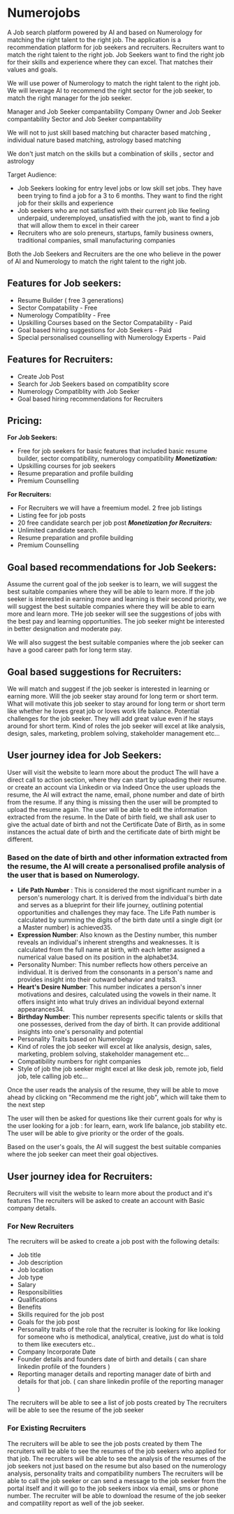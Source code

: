 # Numerojobs

A Job search platform powered by AI and based on Numerology for matching the right talent to the right job.
The application is a recommendation platform for job seekers and recruiters.
Recruiters want to match the right talent to the right job.
Job Seekers want to find the right job for their skills and experience where they can excel. That matches their values and goals.

We will use power of  Numerology to match the right talent to the right job. We will leverage AI to recommend the right sector for the job seeker, to match the right manager for the job seeker. 

Manager and Job Seeker compantability
Company Owner and Job Seeker compantability
Sector and Job Seeker compantability

We will not to just skill based matching but character based matching , individual nature based matching, astrology based matching

We don't just match on the skills but a combination of skills , sector and astrology

Target Audience:
- Job Seekers looking for entry level jobs or low skill set jobs. They have been trying to find a job for a 3 to 6 months. They want to find the right job for their skills and experience
- Job seekers who are not satisfied with their current job like feeling underpaid, underemployed, unsatisfied with the job, want to find a job that will allow them to excel in their career
- Recruiters who are solo preneurs, startups, family business owners, traditional companies, small manufacturing companies

Both the Job Seekers and Recruiters are the one who believe in the power of AI and Numerology to match the right talent to the right job.

## Features for Job seekers:
 - Resume Builder ( free 3 generations)
 - Sector Compatability - Free
 - Numerology Compatiblity - Free
 - Upskilling Courses based on the  Sector Compatability - Paid
 - Goal based hiring suggestions for Job Seekers - Paid
 - Special personalised counselling with Numerology Experts - Paid 


## Features for Recruiters:
 - Create Job Post
 - Search for Job Seekers based on compatiblity score
 - Numerology Compatiblity with Job Seeker
 - Goal based hiring recommendations for Recruiters


## Pricing:
**For Job Seekers:**
- Free for job seekers for basic features that included basic resume builder, sector compatibility, numerology compatibility
***Monetization:***
- Upskilling courses for job seekers
- Resume preparation and profile building
- Premium Counselling


**For Recruiters:**
- For Recruiters we will have a freemium model. 2 free job listings 
- Listing fee for job posts
- 20 free candidate search per job post
***Monetization for Recruiters:*** 
- Unlimited candidate search.
- Resume preparation and profile building
- Premium Counselling


## Goal based recommendations for Job Seekers: 
Assume the current goal of the job seeker is to learn, we will suggest the best suitable companies where they will be able to learn more. If the job seeker is interested in earning more and learning is their second priority, we will suggest the best suitable companies where they will be able to earn more and learn more. THe job seeker will see the suggestions of jobs with the best pay and learning opportunities. The job seeker might be interested in better designation and moderate pay.

We will also suggest the best suitable companies where the job seeker can have a good career path for long term stay. 

## Goal based suggestions for Recruiters:
We will match and suggest if the job seeker is interested in learning or earning more. 
Will the job seeker stay around for long term or short term.
What will motivate this job seeker to stay around for long term or short term like whether he loves great job or loves work life balance.
Potential challenges for the job seeker. 
They will add great value even if he stays around for short term.
Kind of roles the job seeker will excel at like analysis, design, sales, marketing, problem solving, stakeholder management etc...



## User journey idea for Job Seekers:

User will visit the website to learn more about the product
The will have a direct call to action section, where they can start by uploading their resume. or create an account via Linkedin or via Indeed
Once the user uploads the resume, the AI will extract the name, email, phone number and date of birth from the resume.
If any thing is missing then the user will be prompted to upload the resume again.
The user will be able to edit the information extracted from the resume.
In the Date of birth field, we shall ask user to give the actual date of birth and not the Certificate Date of Birth, as in some instances the actual date of birth and the certificate date of birth might be different.

### Based on the date of birth and other information extracted from the resume, the AI will create a personalised profile analysis of the user that is based on Numerology.
- **Life Path Number** : This is considered the most significant number in a person's numerology chart. It is derived from the individual's birth date and serves as a blueprint for their life journey, outlining potential opportunities and challenges they may face. The Life Path number is calculated by summing the digits of the birth date until a single digit (or a Master number) is achieved35.
- **Expression Number**: Also known as the Destiny number, this number reveals an individual's inherent strengths and weaknesses. It is calculated from the full name at birth, with each letter assigned a numerical value based on its position in the alphabet34.
- Personality Number: This number reflects how others perceive an individual. It is derived from the consonants in a person's name and provides insight into their outward behavior and traits3.
- **Heart's Desire Number**: This number indicates a person's inner motivations and desires, calculated using the vowels in their name. It offers insight into what truly drives an individual beyond external appearances34.
- **Birthday Number**: This number represents specific talents or skills that one possesses, derived from the day of birth. It can provide additional insights into one's personality and potential
- Personality Traits based on Numerology
- Kind of roles the job seeker will excel at like analysis, design, sales, marketing, problem solving, stakeholder management etc...
- Compatibility numbers for right companies
- Style of job the job seeker might excel at like desk job, remote job, field job, tele calling job etc...

Once the user reads the analysis of the resume, they will be able to move ahead by clicking on "Recommend me the right job", which will take them to the next step 

The user will then be asked for questions like their current goals  for why is the user looking for a job : for learn, earn, work life balance, job stability etc. The user will be able to give priority or the order of the goals. 

Based on the user's goals, the AI will suggest the best suitable companies where the job seeker can meet their goal objectives. 


## User journey idea for Recruiters:
Recruiters will visit the website to learn more about the product and it's features
The recruiters will be asked to create an account with Basic company details.
### For New Recruiters
The recruiters will be asked to create a job post with the following details:
- Job title
- Job description
- Job location
- Job type
- Salary
- Responsibilities
- Qualifications
- Benefits
- Skills required for the job post
- Goals for the job post
- Personality traits of the role that the recruiter is looking for like looking for someone who is methodical, analytical, creative, just do what is told to them like executers etc.. 
- Company Incorporate Date
- Founder details and founders date of birth and details ( can share linkedin profile of the founders )
- Reporting manager details and reporting manager date of birth and details for that job. ( can share linkedin profile of the reporting manager ) 

The recruiters will be able to see a list of job posts created by 
The recruiters will be able to see the resume of the job seeker

### For Existing Recruiters
The recruiters will be able to see the job posts created by them
The recruiters will be able to see the resumes of the job seekers who applied for that job.
The recruiters will be able to see the analysis of the resumes of the job seekers not just based on the resume but also based on the numerology analysis, personality traits and compatibility numbers
The recruiters will be able to call the job seeker or can send a message to the job seeker from the portal itself and it will go to the job seekers inbox via email, sms or phone number.
The recruiter will be able to download the resume of the job seeker and compatility report as well of the job seeker. 


